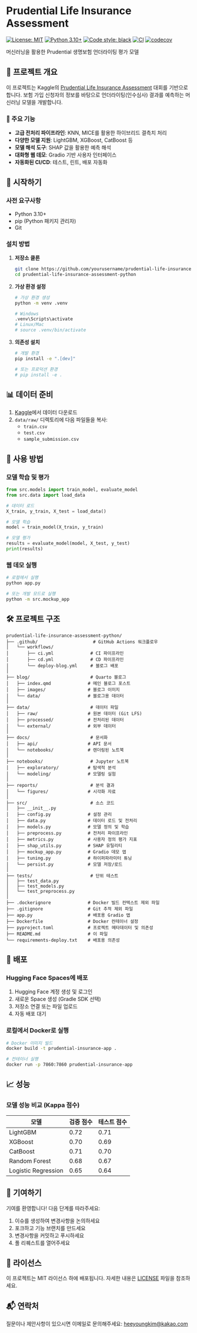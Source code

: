 # Prudential Life Insurance Assessment

[![License: MIT](https://img.shields.io/badge/License-MIT-yellow.svg)](https://opensource.org/licenses/MIT)
[![Python 3.10+](https://img.shields.io/badge/python-3.10+-blue.svg)](https://www.python.org/downloads/)
[![Code style: black](https://img.shields.io/badge/code%20style-black-000000.svg)](https://github.com/psf/black)
[![CI](https://github.com/yourusername/prudential-life-insurance-assessment-python/actions/workflows/ci.yml/badge.svg)](https://github.com/yourusername/prudential-life-insurance-assessment-python/actions/workflows/ci.yml)
[![codecov](https://codecov.io/gh/yourusername/prudential-life-insurance-assessment-python/branch/main/graph/badge.svg?token=YOUR-TOKEN-HERE)](https://codecov.io/gh/yourusername/prudential-life-insurance-assessment-python)

머신러닝을 활용한 Prudential 생명보험 언더라이팅 평가 모델

## 📌 프로젝트 개요

이 프로젝트는 Kaggle의 [Prudential Life Insurance Assessment](https://www.kaggle.com/competitions/prudential-life-insurance-assessment) 대회를 기반으로 합니다. 보험 가입 신청자의 정보를 바탕으로 언더라이팅(인수심사) 결과를 예측하는 머신러닝 모델을 개발합니다.

### 🌟 주요 기능

- **고급 전처리 파이프라인**: KNN, MICE를 활용한 하이브리드 결측치 처리
- **다양한 모델 지원**: LightGBM, XGBoost, CatBoost 등
- **모델 해석 도구**: SHAP 값을 활용한 예측 해석
- **대화형 웹 데모**: Gradio 기반 사용자 인터페이스
- **자동화된 CI/CD**: 테스트, 린트, 배포 자동화

## 🚀 시작하기

### 사전 요구사항

- Python 3.10+
- pip (Python 패키지 관리자)
- Git

### 설치 방법

1. **저장소 클론**
   ```bash
   git clone https://github.com/yourusername/prudential-life-insurance-assessment-python.git
   cd prudential-life-insurance-assessment-python
   ```

2. **가상 환경 설정**
   ```bash
   # 가상 환경 생성
   python -m venv .venv
   
   # Windows
   .venv\Scripts\activate
   # Linux/Mac
   # source .venv/bin/activate
   ```

3. **의존성 설치**
   ```bash
   # 개발 환경
   pip install -e ".[dev]"
   
   # 또는 프로덕션 환경
   # pip install -e .
   ```

## 📊 데이터 준비

1. [Kaggle](https://www.kaggle.com/competitions/prudential-life-insurance-assessment/data)에서 데이터 다운로드
2. `data/raw/` 디렉토리에 다음 파일들을 복사:
   - `train.csv`
   - `test.csv`
   - `sample_submission.csv`

## 🧪 사용 방법

### 모델 학습 및 평가

```python
from src.models import train_model, evaluate_model
from src.data import load_data

# 데이터 로드
X_train, y_train, X_test = load_data()

# 모델 학습
model = train_model(X_train, y_train)

# 모델 평가
results = evaluate_model(model, X_test, y_test)
print(results)
```

### 웹 데모 실행

```bash
# 로컬에서 실행
python app.py

# 또는 개발 모드로 실행
python -m src.mockup_app
```

## 🛠 프로젝트 구조

```
prudential-life-insurance-assessment-python/
├── .github/                     # GitHub Actions 워크플로우
│   └── workflows/
│       ├── ci.yml              # CI 파이프라인
│       ├── cd.yml              # CD 파이프라인
│       └── deploy-blog.yml     # 블로그 배포
│
├── blog/                       # Quarto 블로그
│   ├── index.qmd              # 메인 블로그 포스트
│   ├── images/                # 블로그 이미지
│   └── data/                  # 블로그용 데이터
│
├── data/                       # 데이터 파일
│   ├── raw/                   # 원본 데이터 (Git LFS)
│   ├── processed/             # 전처리된 데이터
│   └── external/              # 외부 데이터
│
├── docs/                       # 문서화
│   ├── api/                   # API 문서
│   └── notebooks/             # 렌더링된 노트북
│
├── notebooks/                  # Jupyter 노트북
│   ├── exploratory/           # 탐색적 분석
│   └── modeling/              # 모델링 실험
│
├── reports/                    # 분석 결과
│   └── figures/               # 시각화 자료
│
├── src/                        # 소스 코드
│   ├── __init__.py
│   ├── config.py              # 설정 관리
│   ├── data.py                # 데이터 로드 및 전처리
│   ├── models.py              # 모델 정의 및 학습
│   ├── preprocess.py          # 전처리 파이프라인
│   ├── metrics.py             # 사용자 정의 평가 지표
│   ├── shap_utils.py          # SHAP 유틸리티
│   ├── mockup_app.py          # Gradio 데모 앱
│   ├── tuning.py              # 하이퍼파라미터 튜닝
│   └── persist.py             # 모델 저장/로드
│
├── tests/                      # 단위 테스트
│   ├── test_data.py
│   ├── test_models.py
│   └── test_preprocess.py
│
├── .dockerignore              # Docker 빌드 컨텍스트 제외 파일
├── .gitignore                 # Git 추적 제외 파일
├── app.py                     # 배포용 Gradio 앱
├── Dockerfile                 # Docker 컨테이너 설정
├── pyproject.toml             # 프로젝트 메타데이터 및 의존성
├── README.md                  # 이 파일
└── requirements-deploy.txt    # 배포용 의존성
```

## 🚀 배포

### Hugging Face Spaces에 배포

1. Hugging Face 계정 생성 및 로그인
2. 새로운 Space 생성 (Gradle SDK 선택)
3. 저장소 연결 또는 파일 업로드
4. 자동 배포 대기

### 로컬에서 Docker로 실행

```bash
# Docker 이미지 빌드
docker build -t prudential-insurance-app .

# 컨테이너 실행
docker run -p 7860:7860 prudential-insurance-app
```

## 📈 성능

### 모델 성능 비교 (Kappa 점수)

| 모델 | 검증 점수 | 테스트 점수 |
|------|-----------|-------------|
| LightGBM | 0.72 | 0.71 |
| XGBoost | 0.70 | 0.69 |
| CatBoost | 0.71 | 0.70 |
| Random Forest | 0.68 | 0.67 |
| Logistic Regression | 0.65 | 0.64 |

## 🤝 기여하기

기여를 환영합니다! 다음 단계를 따라주세요:

1. 이슈를 생성하여 변경사항을 논의하세요
2. 포크하고 기능 브랜치를 만드세요
3. 변경사항을 커밋하고 푸시하세요
4. 풀 리퀘스트를 열어주세요

## 📝 라이선스

이 프로젝트는 MIT 라이선스 하에 배포됩니다. 자세한 내용은 [LICENSE](LICENSE) 파일을 참조하세요.

## 📬 연락처

질문이나 제안사항이 있으시면 이메일로 문의해주세요: heeyoungkim@kakao.com
